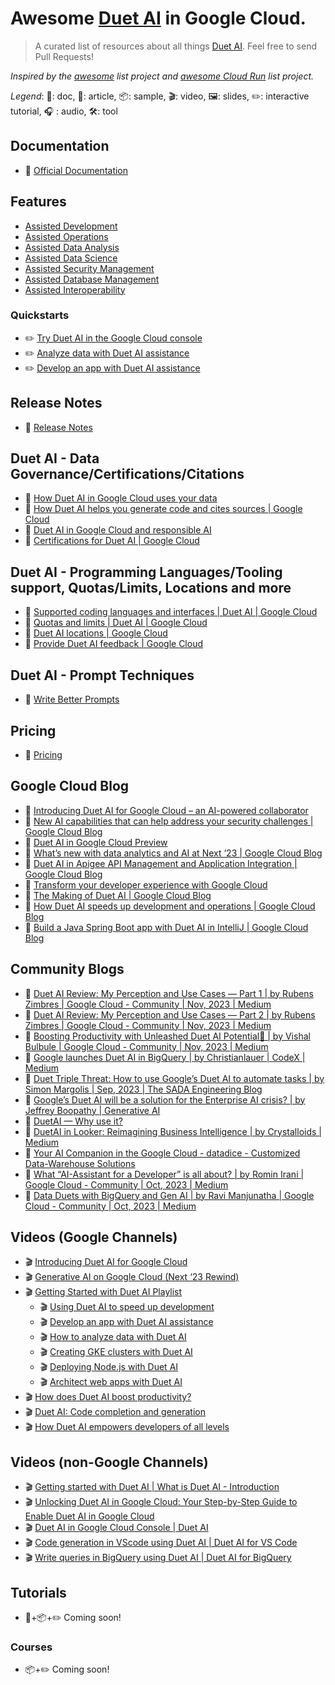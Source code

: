 # Awesome [Duet AI](https://cloud.google.com/duet-ai?hl=en) in Google Cloud.

> A curated list of resources about all things [Duet AI](https://cloud.google.com/duet-ai/). Feel free to send Pull Requests!

*Inspired by the [awesome](https://github.com/sindresorhus/awesome) list project and [awesome Cloud Run](https://github.com/steren/awesome-cloud-run) list project.*

*Legend*: 📙: doc, 📰: article, 📦: sample, 🎬: video, 🖼️: slides, ✏️: interactive tutorial, :headphones: : audio, 🛠️: tool

## Documentation

* 📙 [Official Documentation](https://cloud.google.com/duet-ai/docs)

## Features
* [Assisted Development](https://cloud.google.com/duet-ai?hl=en#assisted-development)
* [Assisted Operations](https://cloud.google.com/duet-ai#assisted-operations)
* [Assisted Data Analysis](https://cloud.google.com/duet-ai#assisted-data-analysis-)
* [Assisted Data Science](https://cloud.google.com/duet-ai#assisted-data-science-)
* [Assisted Security Management](https://cloud.google.com/duet-ai#assisted-security-management)
* [Assisted Database Management](https://cloud.google.com/duet-ai#assisted-database-management)
* [Assisted Interoperability](https://cloud.google.com/duet-ai#assisted-interoperability)

### Quickstarts
* ✏️ [Try Duet AI in the Google Cloud console](https://cloud.google.com/duet-ai/docs/quickstart)
* ✏️ [Analyze data with Duet AI assistance](https://cloud.google.com/duet-ai/docs/use-cases/analyze-data-duet-ai)
* ✏️ [Develop an app with Duet AI assistance](https://cloud.google.com/duet-ai/docs/use-cases/create-app-duet-ai)

## Release Notes
* 📙 [Release Notes](https://cloud.google.com/duet-ai/docs/release-notes)

## Duet AI - Data Governance/Certifications/Citations
* 📙 [How Duet AI in Google Cloud uses your data](https://cloud.google.com/duet-ai/docs/discover/data-governance)
* 📙 [How Duet AI helps you generate code and cites sources | Google Cloud](https://cloud.google.com/duet-ai/docs/discover/code-generation-source-citation)
* 📙 [Duet AI in Google Cloud and responsible AI](https://cloud.google.com/duet-ai/docs/discover/responsible-ai)
* 📙 [Certifications for Duet AI | Google Cloud](https://cloud.google.com/duet-ai/docs/discover/certifications)

## Duet AI - Programming Languages/Tooling support, Quotas/Limits, Locations and more
* 📙 [Supported coding languages and interfaces | Duet AI | Google Cloud](https://cloud.google.com/duet-ai/docs/discover/supported-languages)
* 📙 [Quotas and limits | Duet AI | Google Cloud](https://cloud.google.com/duet-ai/docs/quotas)
* 📙 [Duet AI locations | Google Cloud](https://cloud.google.com/duet-ai/docs/locations)
* 📙 [Provide Duet AI feedback | Google Cloud](https://cloud.google.com/duet-ai/docs/support/feedback)

## Duet AI - Prompt Techniques
* 📙 [Write Better Prompts](https://cloud.google.com/duet-ai/docs/discover/write-prompts)

## Pricing
* 📙 [Pricing](https://cloud.google.com/duet-ai#pricing-module)

## Google Cloud Blog 
* 📰 [Introducing Duet AI for Google Cloud – an AI-powered collaborator](https://cloud.google.com/blog/products/application-modernization/introducing-duet-ai-for-google-cloud)
* 📰 [New AI capabilities that can help address your security challenges | Google Cloud Blog](https://cloud.google.com/blog/products/identity-security/security-ai-next23)
* 📰 [Duet AI in Google Cloud Preview](https://cloud.google.com/blog/products/ai-machine-learning/duet-ai-in-google-cloud-preview)
* 📰 [What’s new with data analytics and AI at Next ‘23 | Google Cloud Blog](https://cloud.google.com/blog/products/data-analytics/whats-new-with-data-analytics-and-ai-at-next23)
* 📰 [Duet AI in Apigee API Management and Application Integration | Google Cloud Blog](https://cloud.google.com/blog/products/api-management/introducing-duet-ai-in-apigee-api-management-and-application-integration)
* 📰 [Transform your developer experience with Google Cloud](https://cloud.google.com/blog/products/application-development/transform-your-developer-experience-with-google-cloud)
* 📰 [The Making of Duet AI | Google Cloud Blog](https://cloud.google.com/blog/products/ai-machine-learning/the-making-of-duet-ai-your-ai-powered-collaborator-in-google-cloud)
* 📰 [How Duet AI speeds up development and operations | Google Cloud Blog](https://cloud.google.com/blog/products/ai-machine-learning/how-duet-ai-speeds-up-development-and-operations)
* 📰 [Build a Java Spring Boot app with Duet AI in IntelliJ | Google Cloud Blog](https://cloud.google.com/blog/products/application-development/java-coding-with-duet-assistance-for-intellij)

## Community Blogs
* 📰 [Duet AI Review: My Perception and Use Cases — Part 1 | by Rubens Zimbres | Google Cloud - Community | Nov, 2023 | Medium](https://medium.com/google-cloud/duet-ai-review-my-perception-and-use-cases-part-1-c237ff5077e4)
* 📰 [Duet AI Review: My Perception and Use Cases — Part 2 | by Rubens Zimbres | Google Cloud - Community | Nov, 2023 | Medium](https://medium.com/google-cloud/duet-ai-review-my-perception-and-use-cases-part-2-f00a5c380891) 
* 📰 [Boosting Productivity with Unleashed Duet AI Potential🤖 | by Vishal Bulbule | Google Cloud - Community | Nov, 2023 | Medium](https://medium.com/google-cloud/boosting-productivity-with-unleashed-duet-ai-potential-da65fcbf7da9)
* 📰 [Google launches Duet AI in BigQuery | by Christianlauer | CodeX | Medium](https://medium.com/codex/google-launches-duet-ai-in-bigquery-ad4bb4e7e815)
* 📰 [Duet Triple Threat: How to use Google’s Duet AI to automate tasks | by Simon Margolis | Sep, 2023 | The SADA Engineering Blog](https://engineering.sada.com/duet-triple-threat-c8c87b8d5ddd)
* 📰 [Google’s Duet AI will be a solution for the Enterprise AI crisis? | by Jeffrey Boopathy | Generative AI](https://generativeai.pub/googles-duet-ai-will-be-a-solution-for-the-enterprise-ai-crisis-1a7d1798280f)
* 📰 [DuetAI — Why use it?](https://medium.com/@gonzagalante/duetai-why-use-it-f0b3584a2923)
* 📰 [DuetAI in Looker: Reimagining Business Intelligence | by Crystalloids | Medium](https://medium.com/@crystalloids/duetai-in-looker-reimagining-business-intelligence-b6d280c651be)
* 📰 [Your AI Companion in the Google Cloud - datadice - Customized Data-Warehouse Solutions](https://datadice.medium.com/your-ai-companion-in-the-google-cloud-b36e0b24cd52)
* 📰 [What “AI-Assistant for a Developer” is all about? | by Romin Irani | Google Cloud - Community | Oct, 2023 | Medium](https://medium.com/google-cloud/what-ai-assistant-for-a-developer-is-all-about-723de644a449)
* 📰 [Data Duets with BigQuery and Gen AI | by Ravi Manjunatha | Google Cloud - Community | Oct, 2023 | Medium](https://medium.com/google-cloud/data-duets-with-bigquery-and-gen-ai-5bc0f5081b25)

## Videos (Google Channels)
* 🎬 [Introducing Duet AI for Google Cloud](https://www.youtube.com/watch?v=g5TwQx60NXs)
* 🎬 [Generative AI on Google Cloud (Next ‘23 Rewind)](https://www.youtube.com/watch?v=BWUuj3J_414)
* 🎬 [Getting Started with Duet AI Playlist](https://www.youtube.com/watch?v=yGCggGLgROI&list=PLIivdWyY5sqJCzQvzUEffuPEzFOdUfbG4)
     * 🎬 [Using Duet AI to speed up development](https://www.youtube.com/watch?v=yGCggGLgROI&list=PLIivdWyY5sqJCzQvzUEffuPEzFOdUfbG4&index=2)
     * 🎬 [Develop an app with Duet AI assistance](https://www.youtube.com/watch?v=HaL81be3elg&list=PLIivdWyY5sqJCzQvzUEffuPEzFOdUfbG4&index=3)
     * 🎬 [How to analyze data with Duet AI](https://www.youtube.com/watch?v=K4CZlL49Fsk&list=PLIivdWyY5sqJCzQvzUEffuPEzFOdUfbG4&index=4)
     * 🎬 [Creating GKE clusters with Duet AI](https://www.youtube.com/watch?v=jLm-LL35Oyg&list=PLIivdWyY5sqJCzQvzUEffuPEzFOdUfbG4&index=5)
     * 🎬 [Deploying Node.js with Duet AI](https://www.youtube.com/watch?v=t_gy2V1ofv0&list=PLIivdWyY5sqJCzQvzUEffuPEzFOdUfbG4&index=6)
     * 🎬 [Architect web apps with Duet AI](https://www.youtube.com/watch?v=f3BeMTfqidA&list=PLIivdWyY5sqJCzQvzUEffuPEzFOdUfbG4&index=7)
* 🎬 [How does Duet AI boost productivity?](https://youtu.be/pt4as1o68co?si=ucWlp11z9UsF1FAl)
* 🎬 [Duet AI: Code completion and generation](https://www.youtube.com/watch?v=tLJ133axB5w)
* 🎬 [How Duet AI empowers developers of all levels](https://www.youtube.com/watch?v=JZMbqEYqxAs)

## Videos (non-Google Channels)
* 🎬 [Getting started with Duet AI | What is Duet AI - Introduction](https://www.youtube.com/watch?v=V_ihyuoaZQ8&pp=ygUTdmlzaGFsIGJ1bGJ1bGUgZHVldA%3D%3D)
* 🎬 [Unlocking Duet AI in Google Cloud: Your Step-by-Step Guide to Enable Duet AI in Google Cloud](https://www.youtube.com/watch?v=vk8i1UFPsjk&pp=ygUTdmlzaGFsIGJ1bGJ1bGUgZHVldA%3D%3D)
* 🎬 [Duet AI in Google Cloud Console  | Duet AI](https://www.youtube.com/watch?v=u1Fvoqh0isk&pp=ygUTdmlzaGFsIGJ1bGJ1bGUgZHVldA%3D%3D)
* 🎬 [Code generation in VScode using Duet AI | Duet AI for VS Code](https://youtu.be/bS4UZkZqpFc?si=05uO-qfXfppXAGO_)
* 🎬 [Write queries in BigQuery using Duet AI | Duet AI for BigQuery](https://www.youtube.com/watch?v=n0TWMWxd6aE&pp=ygUTdmlzaGFsIGJ1bGJ1bGUgZHVldA%3D%3D)


## Tutorials
* 📰+📦+✏️ Coming soon!

### Courses
* 📦+✏️ Coming soon!  
